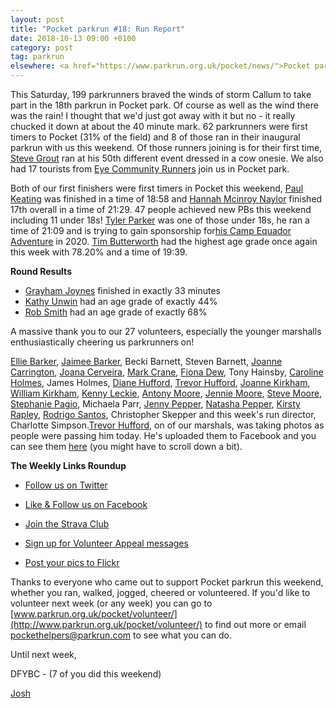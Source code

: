 ```yaml
---
layout: post
title: "Pocket parkrun #18: Run Report"
date: 2018-10-13 09:00 +0100
category: post
tag: parkrun
elsewhere: <a href="https://www.parkrun.org.uk/pocket/news/">Pocket parkrun</a>
---
```


This Saturday, 199 parkrunners braved the winds of storm Callum to take part in the 18th parkrun in Pocket park. Of course as well as the wind there was the rain! I thought that we'd just got away with it but no - it really chucked it down at about the 40 minute mark. 62 parkrunners were first timers to Pocket (31% of the field) and 8 of those ran in their inaugural parkrun with us this weekend. Of those runners joining is for their first time, [Steve Grout](http://www.parkrun.org.uk/pocket/results/latestresults/athletehistory?athleteNumber=1788159) ran at his 50th different event dressed in a cow onesie. We also had 17 tourists from [Eye Community Runners](http://www.parkrun.org.uk/pocket/results/clubhistory?clubNum=1576) join us in Pocket park.

Both of our first finishers were first timers in Pocket this weekend, [Paul Keating](http://www.parkrun.org.uk/pocket/results/latestresults/athletehistory?athleteNumber=986400) was finished in a time of 18:58 and [Hannah Mcinroy Naylor](http://www.parkrun.org.uk/pocket/results/latestresults/athletehistory?athleteNumber=200636) finished 17th overall in a time of 21:29. 47 people achieved new PBs this weekend including 11 under 18s! [Tyler Parker](http://www.parkrun.org.uk/pocket/results/weeklyresults/athletehistory?athleteNumber=4748810) was one of those under 18s, he ran a time of 21:09 and is trying to gain sponsorship for[his Camp Equador Adventure](https://www.facebook.com/CampEquador/?__tn__=K-R&eid=ARCdr_35tQiokDFEUUZgWo2LskgicWD7GiMYL867TxmGzxuRQuNIDkrgby05HTjXzZM3u0Y0xSxQX9ou&fref=mentions&__xts__%5B0%5D=68.ARDm1D8ANxpaWbO7Kw_4G2dFEhiPOVI3_ESFLXyEGFJ06ohON1by8s04URnxbMoD0o6AfPIMqMWOStKeZQLcrD7TGCMNHegDgcOhQxAhMzXy0wRIOyqsaWi8AbXB6cPMzf72Afl88wKpiieDXWKV85nJ1ZuYj7w0r2z-58Yllg9SfUa-bDOwHg) in 2020. [Tim Butterworth](http://www.parkrun.org.uk/pocket/results/weeklyresults/athletehistory?athleteNumber=627973) had the highest age grade once again this week with 78.20% and a time of 19:39.

**Round Results**

*   [Grayham Joynes](http://www.parkrun.org.uk/pocket/results/weeklyresults/athletehistory?athleteNumber=4113805) finished in exactly 33 minutes
*   [Kathy Unwin](http://www.parkrun.org.uk/pocket/results/weeklyresults/athletehistory?athleteNumber=1642948) had an age grade of exactly 44%
*   [Rob Smith](http://www.parkrun.org.uk/pocket/results/latestresults/athletehistory?athleteNumber=1936084) had an age grade of exactly 68%

A massive thank you to our 27 volunteers, especially the younger marshalls enthusiastically cheering us parkrunners on!

[Ellie Barker](http://www.parkrun.org.uk/pocket/results/weeklyresults/athletehistory?athleteNumber=1387103), [Jaimee Barker](http://www.parkrun.org.uk/pocket/results/weeklyresults/athletehistory?athleteNumber=1387096), Becki Barnett, Steven Barnett, [Joanne Carrington](http://www.parkrun.org.uk/pocket/results/weeklyresults/athletehistory?athleteNumber=181580), [Joana Cerveira](http://www.parkrun.org.uk/pocket/results/weeklyresults/athletehistory?athleteNumber=1839028), [Mark Crane](http://www.parkrun.org.uk/pocket/results/weeklyresults/athletehistory?athleteNumber=4072444), [Fiona Dew](http://www.parkrun.org.uk/pocket/results/latestresults/athletehistory?athleteNumber=4072681), Tony Hainsby, [Caroline Holmes](http://www.parkrun.org.uk/pocket/results/weeklyresults/athletehistory?athleteNumber=415657), James Holmes, [Diane Hufford](http://www.parkrun.org.uk/pocket/results/weeklyresults/athletehistory?athleteNumber=340498), [Trevor Hufford](http://www.parkrun.org.uk/pocket/results/weeklyresults/athletehistory?athleteNumber=339748), [Joanne Kirkham](http://www.parkrun.org.uk/pocket/results/weeklyresults/athletehistory?athleteNumber=4936439), [William Kirkham](http://www.parkrun.org.uk/pocket/results/latestresults/athletehistory?athleteNumber=4936459), [Kenny Leckie](http://www.parkrun.org.uk/pocket/results/weeklyresults/athletehistory?athleteNumber=4073128), [Antony Moore](http://www.parkrun.org.uk/pocket/results/weeklyresults/athletehistory?athleteNumber=2865977), [Jennie Moore](http://www.parkrun.org.uk/pocket/results/weeklyresults/athletehistory?athleteNumber=2779626), [Steve Moore](http://www.parkrun.org.uk/pocket/results/weeklyresults/athletehistory?athleteNumber=1771782), [Stephanie Pagio](http://www.parkrun.org.uk/pocket/results/weeklyresults/athletehistory?athleteNumber=4751203), Michaela Parr, [Jenny Pepper](http://www.parkrun.org.uk/pocket/results/weeklyresults/athletehistory?athleteNumber=4718102), [Natasha Pepper](http://www.parkrun.org.uk/pocket/results/weeklyresults/athletehistory?athleteNumber=4718121), [Kirsty Rapley](http://www.parkrun.org.uk/pocket/results/weeklyresults/athletehistory?athleteNumber=3452167), [Rodrigo Santos](http://www.parkrun.org.uk/pocket/results/weeklyresults/athletehistory?athleteNumber=1419414), Christopher Skepper and this week's run director, Charlotte Simpson.[Trevor Hufford](http://www.parkrun.org.uk/pocket/results/weeklyresults/athletehistory?athleteNumber=339748), on of our marshals, was taking photos as people were passing him today. He's uploaded them to Facebook and you can see them [here](https://www.facebook.com/pocketparkrun/posts_to_page/) (you might have to scroll down a bit).

**The Weekly Links Roundup**

*   [Follow us on Twitter](https://twitter.com/pocketparkrun)  
    
*   [Like & Follow us on Facebook](https://www.facebook.com/pocketparkrun/)  
    
*   [Join the Strava Club](https://www.strava.com/clubs/PocketParkrun)  
    
*   [Sign up for Volunteer Appeal messages](https://www.parkrun.com/runner/opt-ins/?Country=UK)  
    
*   [Post your pics to Flickr](https://www.flickr.com/groups/pocket-parkrun/)  
    

Thanks to everyone who came out to support Pocket parkrun this weekend, whether you ran, walked, jogged, cheered or volunteered. If you'd like to volunteer next week (or any week) you can go to [www.parkrun.org.uk/pocket/volunteer/](http://www.parkrun.org.uk/pocket/volunteer/) to find out more or email [pockethelpers@parkrun.com](mailto:pockethelpers@parkrun.com) to see what you can do.

Until next week,

DFYBC - (7 of you did this weekend)

[Josh](http://www.parkrun.org.uk/pocket/results/latestresults/athletehistory?athleteNumber=4196740)
